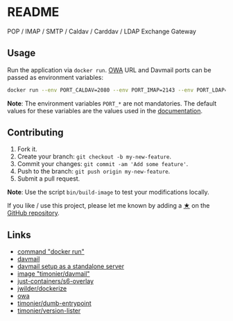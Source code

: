 # README

POP / IMAP / SMTP / Caldav / Carddav / LDAP Exchange Gateway

## Usage

Run the application via `docker run`. [OWA](https://en.wikipedia.org/wiki/Outlook_on_the_web) URL and Davmail ports can be passed as environment variables:

```sh
docker run --env PORT_CALDAV=2080 --env PORT_IMAP=2143 --env PORT_LDAP=2389 --env PORT_POP=2110 --env PORT_SMTP=2025 --env URL="https://YOUR-OWA-URL" --net host --rm timonier/davmail
```

__Note__: The environment variables `PORT_*` are not mandatories. The default values for these variables are the values used in the [documentation](http://davmail.sourceforge.net/serversetup.html).

## Contributing

1. Fork it.
2. Create your branch: `git checkout -b my-new-feature`.
3. Commit your changes: `git commit -am 'Add some feature'`.
4. Push to the branch: `git push origin my-new-feature`.
5. Submit a pull request.

__Note__: Use the script `bin/build-image` to test your modifications locally.

If you like / use this project, please let me known by adding a [★](https://help.github.com/articles/about-stars/) on the [GitHub repository](https://github.com/timonier/davmail).

## Links

* [command "docker run"](https://docs.docker.com/reference/run/)
* [davmail](http://davmail.sourceforge.net/)
* [davmail setup as a standalone server](http://davmail.sourceforge.net/serversetup.html)
* [image "timonier/davmail"](https://hub.docker.com/r/timonier/davmail/)
* [just-containers/s6-overlay](https://github.com/just-containers/s6-overlay)
* [jwilder/dockerize](https://github.com/jwilder/dockerize)
* [owa](https://en.wikipedia.org/wiki/Outlook_on_the_web)
* [timonier/dumb-entrypoint](https://github.com/timonier/dumb-entrypoint)
* [timonier/version-lister](https://github.com/timonier/version-lister)
